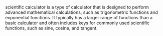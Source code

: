 scientific calculator is a type of calculator that is designed to perform advanced mathematical calculations, such as trigonometric functions and exponential functions. It typically has a larger range of functions than a basic calculator and often includes keys for commonly used scientific functions, such as sine, cosine, and tangent.
